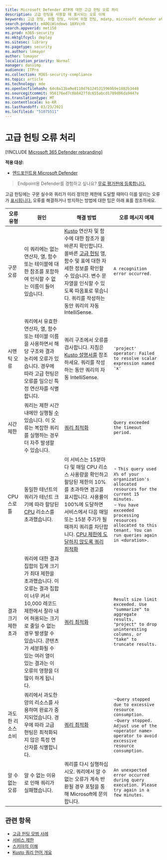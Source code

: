 ```yaml
---
title: Microsoft Defender ATP에 대한 고급 헌팅 오류 처리
description: 고급 헌팅을 사용할 때 표시되는 오류 이해
keywords: 고급 헌팅, 위협 헌팅, 사이버 위협 헌팅, mdatp, microsoft defender atp, wdatp, m365, 검색, 쿼리, 원격 분석, schema, kusto, 시간 제한, 리소스, 오류, 알 수 없는 오류
search.product: eADQiWindows 10XVcnh
search.appverid: met150
ms.prod: m365-security
ms.mktglfcycl: deploy
ms.sitesec: library
ms.pagetype: security
ms.author: lomayor
author: lomayor
localization_priority: Normal
manager: dansimp
audience: ITPro
ms.collection: M365-security-compliance
ms.topic: article
ms.technology: mde
ms.openlocfilehash: 64c8a13ba9e8110d761245315969b9e1882b3448
ms.sourcegitcommit: 956176ed7c8b8427fdc655abcd1709d86da9447e
ms.translationtype: MT
ms.contentlocale: ko-KR
ms.lasthandoff: 03/23/2021
ms.locfileid: "51075511"
---
```

# <a name="handle-advanced-hunting-errors"></a>고급 헌팅 오류 처리

[!INCLUDE [Microsoft 365 Defender rebranding](../../includes/microsoft-defender.md)]

**적용 대상:**
- [엔드포인트용 Microsoft Defender](https://go.microsoft.com/fwlink/p/?linkid=2154037)


>Endpoint용 Defender를 경험하고 싶나요? [무료 평가판에 등록합니다.](https://www.microsoft.com/microsoft-365/windows/microsoft-defender-atp?ocid=docs-wdatp-advancedhunting-abovefoldlink)

고급 헌팅에는 구문 실수와 쿼리가 미리 정의한 제한에 도달할 때마다 이를 알리는 오류가 [표시됩니다.](advanced-hunting-limits.md) 오류를 해결하거나 방지하는 방법에 대한 팁은 아래 표를 참조하세요. 

| 오류 유형 | 원인 | 해결 방법 | 오류 메시지 예제 |
|--|--|--|--|
| 구문 오류 | 이 쿼리에는 없는 연산자, 열, 함수 또는 테이블에 대한 참조를 포함하여 인식할 수 없는 이름이 들어 있습니다. | [Kusto](https://docs.microsoft.com/azure/data-explorer/kusto/query/) 연산자 및 함수에 대한 참조가 올바른지 확인합니다. 올바른 [고급 헌팅](advanced-hunting-schema-reference.md) 열, 함수 및 표에 대한 자세한 정보를 확인할 수 있습니다. 변수 문자열을 인식할 수 있도록 따옴표로 묶습니다. 쿼리를 작성하는 동안 쿼리의 자동 IntelliSense. | `A recognition error occurred.` |
| 시맨틱 오류 | 쿼리에서 유효한 연산자, 열, 함수 또는 테이블 이름을 사용하면서 해당 구조와 결과 논리에 오류가 있습니다. 경우에 따라 고급 헌팅은 오류를 일으신 특정 연산자를 식별합니다. | 쿼리 구조에서 오류를 검사합니다. 지침은 [Kusto 설명서를](https://docs.microsoft.com/azure/data-explorer/kusto/query/) 참조하세요. 쿼리를 작성하는 동안 쿼리의 자동 IntelliSense. |  `'project' operator: Failed to resolve scalar expression named 'x'`|
| 시간 제한 | 쿼리는 제한 시간 내에만 실행될 [수](advanced-hunting-limits.md)있습니다. 이 오류는 복잡한 쿼리를 실행하는 경우 더 자주 발생할 수 있습니다. | [쿼리 최적화](advanced-hunting-best-practices.md) | `Query exceeded the timeout period.` |
| CPU 스로틀 | 동일한 테넌트의 쿼리가 테넌트 크기에 따라 할당된 [CPU](advanced-hunting-limits.md) 리소스를 초과했습니다. | 이 서비스는 15분마다 및 매일 CPU 리소스 사용량을 확인하고 할당된 제한의 10%를 초과하면 경고를 표시합니다. 사용률이 100%에 도달하면 서비스에서 다음 매일 또는 15분 주기가 될 때까지 쿼리를 차단합니다. [CPU 제한에 도달하지 않도록 쿼리 최적화](advanced-hunting-best-practices.md) | - `This query used X% of your organization's allocated resources for the current 15 minutes.`<br>- `You have exceeded processing resources allocated to this tenant. You can run queries again in <duration>.` |
| 결과 크기 제한 초과  | 쿼리에 대한 결과 집합의 집계 크기가 최대 제한을 초과했습니다. 이 오류는 결과 집합이 너무 커서 10,000 레코드 제한에서 잘라 내어 허용되는 크기로 줄일 수 없는 경우 발생할 수 있습니다. 콘텐츠가 세분화될 수 있는 여러 열이 있는 결과는 이 오류의 영향을 더 많이 하게 됩니다. | [쿼리 최적화](advanced-hunting-best-practices.md) | `Result size limit exceeded. Use "summarize" to aggregate results, "project" to drop uninteresting columns, or "take" to truncate results.` |
| 과도한 리소스 소비 | 쿼리에서 과도한 양의 리소스를 사용하며 완료가 중지되었습니다. 경우에 따라 고급 헌팅은 최적화되지 않은 특정 연산자를 식별합니다. | [쿼리 최적화](advanced-hunting-best-practices.md) | -`Query stopped due to excessive resource consumption.`<br>-`Query stopped. Adjust use of the <operator name> operator to avoid excessive resource consumption.` |
| 알 수 없는 오류 | 알 수 없는 이유로 인해 쿼리가 실패했습니다. | 쿼리를 다시 실행하십시오. 쿼리에서 알 수 없는 오류가 계속 반환될 경우 포털을 통해 Microsoft에 문의합니다. | `An unexpected error occurred during query execution. Please try again in a few minutes.`

## <a name="related-topics"></a>관련 항목
- [고급 헌팅 모범 사례](advanced-hunting-best-practices.md)
- [서비스 제한](advanced-hunting-limits.md)
- [스키마의 이해](advanced-hunting-schema-reference.md)
- [Kusto 쿼리 언어 개요](https://docs.microsoft.com/azure/data-explorer/kusto/query/)